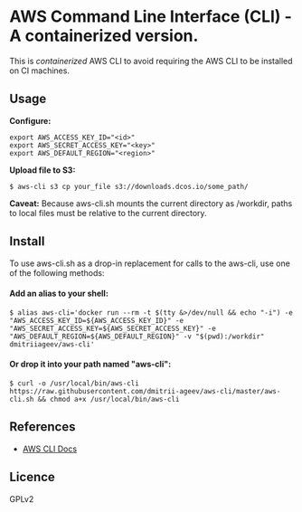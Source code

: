 # AWS Command Line Interface (CLI) - A containerized version.

This is _containerized_ AWS CLI to avoid requiring the AWS CLI to be installed on CI machines.

## Usage

**Configure:**
```
export AWS_ACCESS_KEY_ID="<id>"
export AWS_SECRET_ACCESS_KEY="<key>"
export AWS_DEFAULT_REGION="<region>"

```

**Upload file to S3:**
```
$ aws-cli s3 cp your_file s3://downloads.dcos.io/some_path/

```

**Caveat:** Because aws-cli.sh mounts the current directory as /workdir, paths to local files must be relative to the current directory.

## Install

To use aws-cli.sh as a drop-in replacement for calls to the aws-cli, use one of the following methods:

#### Add an alias to your shell:
```
$ alias aws-cli='docker run --rm -t $(tty &>/dev/null && echo "-i") -e "AWS_ACCESS_KEY_ID=${AWS_ACCESS_KEY_ID}" -e "AWS_SECRET_ACCESS_KEY=${AWS_SECRET_ACCESS_KEY}" -e "AWS_DEFAULT_REGION=${AWS_DEFAULT_REGION}" -v "$(pwd):/workdir" dmitriiageev/aws-cli'
```

#### Or drop it into your path named "aws-cli":
```
$ curl -o /usr/local/bin/aws-cli https://raw.githubusercontent.com/dmitrii-ageev/aws-cli/master/aws-cli.sh && chmod a+x /usr/local/bin/aws-cli

```

## References

 - [AWS CLI Docs](https://aws.amazon.com/documentation/cli/)

## Licence

 GPLv2

